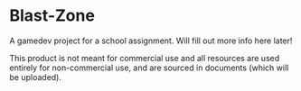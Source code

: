 Blast-Zone
==========

A gamedev project for a school assignment. Will fill out more info here later!

This product is not meant for commercial use and all resources are used entirely for non-commercial use, and are sourced in documents (which will be uploaded).